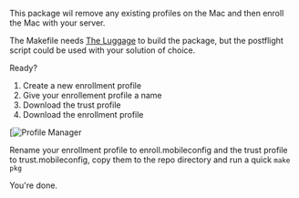 This package wil remove any existing profiles on the Mac and then enroll the Mac with your server.

The Makefile needs [The Luggage](https://github.com/unixorn/luggage) to build the package, but the postflight script could be used with your solution of choice.

Ready?

1.	Create a new enrollment profile
2. Give your enrollement profile a name
3. Download the trust profile
4. Download the enrollment profile

[![Profile Manager](https://github.com/grahamgilbert/Profile-Manager-Enrollment/raw/master/img/profile_enrollment_and_trust-thumb.jpg]https://github.com/grahamgilbert/Profile-Manager-Enrollment/blob/master/img/profile_enrollment_and_trust-full.jpg)

Rename your enrollment profile to enroll.mobileconfig and the trust profile to trust.mobileconfig, copy them to the repo directory and run a quick `make pkg`
	
You're done.